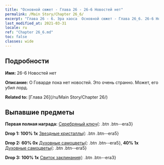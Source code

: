 ```yaml
---
title: "Основной сюжет - Глава 26 - 26-6 Новостей нет"
permalink: /Main Story/Chapter 26_6/
excerpt: "Глава 26 - 6. Эра хаоса  Основной сюжет - Глава 26_6. 26-6 Новостей нет"
last_modified_at: 2021-03-31
locale: ru
ref: "Chapter 26_6.md"
toc: false
classes: wide
---
```


## Подробности

 **Имя:** 26-6 Новостей нет

 **Описание:** О Говарде пока нет новостей. Это очень странно. Может, его убил лорд.

 **Related to:** [Глава 26](/ru/Main Story/Chapter 26/)

## Выпавшие предметы

 **Первая полная награда:** [Серебряный ключ](/ru/Items/con_693/){: .btn .btn--era3}

 **Drop 1:** **100% 1x** [Звездные кристаллы](/ru/Items/mat_94/){: .btn .btn--era5}

 **Drop 2:** **60% 0x** [Духовные самоцветы](/ru/Items/mat_86/){: .btn .btn--era5}, **40% 1x** [Духовные самоцветы](/ru/Items/mat_86/){: .btn .btn--era5}

 **Drop 3:** **100% 1x** [Свиток заклинания](/ru/Items/con_694/){: .btn .btn--era3}

